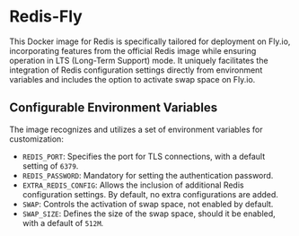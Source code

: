 # Redis-Fly

This Docker image for Redis is specifically tailored for deployment on Fly.io, incorporating features from the official Redis image while ensuring operation in LTS (Long-Term Support) mode. It uniquely facilitates the integration of Redis configuration settings directly from environment variables and includes the option to activate swap space on Fly.io.

## Configurable Environment Variables

The image recognizes and utilizes a set of environment variables for customization:

- `REDIS_PORT`: Specifies the port for TLS connections, with a default setting of `6379`.
- `REDIS_PASSWORD`: Mandatory for setting the authentication password.
- `EXTRA_REDIS_CONFIG`: Allows the inclusion of additional Redis configuration settings. By default, no extra configurations are added.
- `SWAP`: Controls the activation of swap space, not enabled by default.
- `SWAP_SIZE`: Defines the size of the swap space, should it be enabled, with a default of `512M`.
